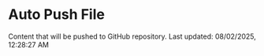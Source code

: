# Auto Push File

Content that will be pushed to GitHub repository.
Last updated: 08/02/2025, 12:28:27 AM